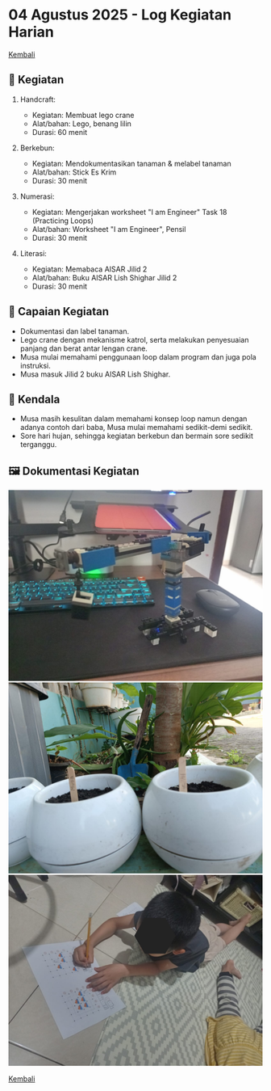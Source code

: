 # 04 Agustus 2025 - Log Kegiatan Harian
[Kembali](readme.md)

## 📌 Kegiatan
1. Handcraft:
   - Kegiatan: Membuat lego crane
   - Alat/bahan: Lego, benang lilin
   - Durasi: 60 menit

2. Berkebun:
   - Kegiatan: Mendokumentasikan tanaman & melabel tanaman
   - Alat/bahan: Stick Es Krim
   - Durasi: 30 menit

3. Numerasi:
   - Kegiatan: Mengerjakan worksheet "I am Engineer" Task 18 (Practicing Loops)
   - Alat/bahan: Worksheet "I am Engineer", Pensil
   - Durasi: 30 menit

4. Literasi:
   - Kegiatan: Memabaca AISAR Jilid 2
   - Alat/bahan: Buku AISAR Lish Shighar Jilid 2
   - Durasi: 30 menit

## 🎯 Capaian Kegiatan
- Dokumentasi dan label tanaman.
- Lego crane dengan mekanisme katrol, serta melakukan penyesuaian panjang dan berat antar lengan crane.
- Musa mulai memahami penggunaan loop dalam program dan juga pola instruksi.
- Musa masuk Jilid 2 buku AISAR Lish Shighar.

## 🚧 Kendala
- Musa masih kesulitan dalam memahami konsep loop namun dengan adanya contoh dari baba, Musa mulai memahami sedikit-demi sedikit.
- Sore hari hujan, sehingga kegiatan berkebun dan bermain sore sedikit terganggu.

## 🖼️ Dokumentasi Kegiatan
![Lego Crane](img/20250804-legocrane.jpeg)
![Label Tanaman](img/20250804-labeltanaman.jpeg)
![Task 18](img/20250804-task18.jpeg)

[Kembali](readme.md)